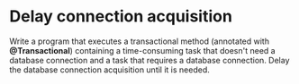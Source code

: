 # Delay connection acquisition
Write a program that executes a transactional method (annotated with **@Transactional**) containing a time-consuming task that doesn't need a database connection and a task that requires a database connection. Delay the database connection acquisition until it is needed.

